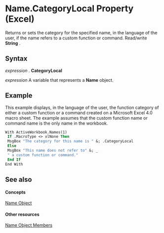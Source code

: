 
# Name.CategoryLocal Property (Excel)

Returns or sets the category for the specified name, in the language of the user, if the name refers to a custom function or command. Read/write  **String** .


## Syntax

 _expression_ . **CategoryLocal**

 _expression_ A variable that represents a **Name** object.


## Example

This example displays, in the language of the user, the function category of either a custom function or a command created on a Microsoft Excel 4.0 macro sheet. The example assumes that the custom function name or command name is the only name in the workbook.


```vb
With ActiveWorkbook.Names(1) 
 If .MacroType <> xlNone Then 
 MsgBox "The category for this name is " &; .CategoryLocal 
 Else 
 MsgBox "This name does not refer to" &; _ 
 " a custom function or command." 
 End If 
End With
```


## See also


#### Concepts


[Name Object](cfedb297-ac0d-dff0-99c7-6927cc5f31ed.md)
#### Other resources


[Name Object Members](7c35e8e8-4f81-7cec-da3e-faf738903726.md)
